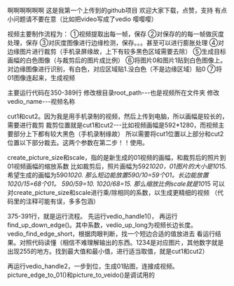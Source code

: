 啊啊啊啊啊啊
这是我第一个上传到的github项目
欢迎大家下载，点赞，支持
有点小问题请不要在意（比如把video写成了vedio   嘤嘤嘤）

视频主要制作流程为：
①视频提取出每一帧，保存
②对保存的的每一帧做灰度处理，保存
③对灰度图像进行边缘检测，保存。。。甚至可以进行膨胀处理
④对边缘图片进行裁剪（手机录屏缘故，上下有较多黑色区域需要去除）
⑤生成目标画幅的白色图像（与裁剪后的图片成比例）
⑥将图片0和图片1贴到白色图像上。对边缘图像进行识别，有白色，对应区域贴1.没白色（不是边缘区域）贴0
⑦将01图像连起来，生成视频

主要运行代码在350-389行
修改根目录root_path---也是视频所在文件夹
修改vedio_name---视频名称

cut1和cut2。因为我是用手机录制的视频，然后上传到电脑，所以画幅是较长的，需要进行裁剪
裁剪位置就是cut1和cut2---比如视频画幅是592*1280，而视频主要部分上下都有较大黑色（手机录制缘故）
所以需要将cut1位置以上部分和cut2位置以下部分裁去。这两个参数在第二步！！使用。

create_picture_size和scale，指的是新生成的01视频的画幅，和裁剪后的照片到01视频画幅的缩放系数
比如裁剪后，照片画幅为592*1020，01图片的大小是10*15.希望生成的画幅为590*1020.
那么短边能放置590/10=59个01。长边能放置1020/15=68个01。
590/59=10.    1020/68=15.
那么缩放比例scale就是10*15
可以对create_picture_size和scale进行乘/除相同的系数，以生成更精细的视频
（代码里的注释可能有误，多多包涵）

375-391行，就是运行流程。
先运行vedio_handle1()，
再运行find_up_down_edge()。其中系数，vedio_up_long为视频长边长度。vedio_find_edge_short，根据肉眼判断，找一个短边合适的值放进去
看运行结果。对照代码读懂（相信不难理解输出的东西。1234是对应图片，其他数字就是出现255的地方。找到最大值和最小值，进行适当取值，就是cut1和cut2）

再运行vedio_handle2，一步到位，生成01贴图，连接成视频。
picture_edge_to_01()和picture_to_veido()是调试用的
